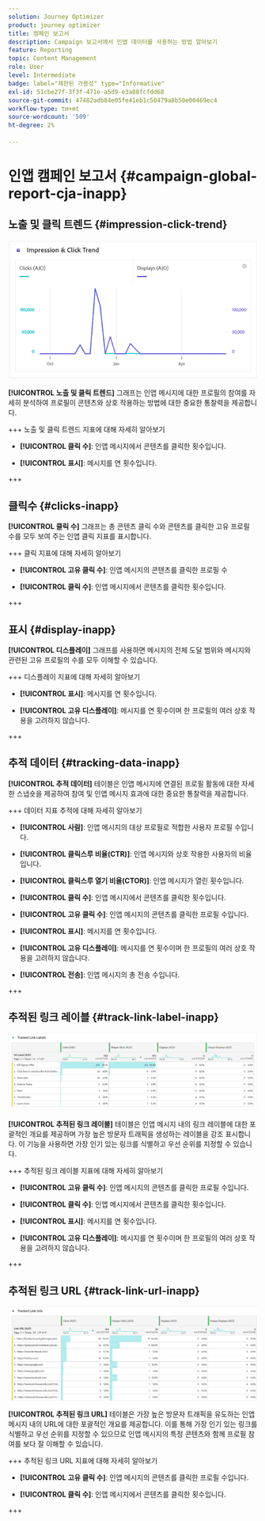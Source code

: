 ```yaml
---
solution: Journey Optimizer
product: journey optimizer
title: 캠페인 보고서
description: Campaign 보고서에서 인앱 데이터를 사용하는 방법 알아보기
feature: Reporting
topic: Content Management
role: User
level: Intermediate
badge: label="제한된 가용성" type="Informative"
exl-id: 51cbe27f-3f3f-471e-a5d9-e3a88fcfdd68
source-git-commit: 47482adb84e05fe41eb1c50479a8b50e00469ec4
workflow-type: tm+mt
source-wordcount: '509'
ht-degree: 2%

---
```


# 인앱 캠페인 보고서 {#campaign-global-report-cja-inapp}

## 노출 및 클릭 트렌드 {#impression-click-trend}

![](assets/cja-inapp-impressions-click.png)

**[!UICONTROL 노출 및 클릭 트렌드]** 그래프는 인앱 메시지에 대한 프로필의 참여를 자세히 분석하여 프로필이 콘텐츠와 상호 작용하는 방법에 대한 중요한 통찰력을 제공합니다.

+++ 노출 및 클릭 트렌드 지표에 대해 자세히 알아보기

* **[!UICONTROL 클릭 수]**: 인앱 메시지에서 콘텐츠를 클릭한 횟수입니다.

* **[!UICONTROL 표시]**: 메시지를 연 횟수입니다.

+++

## 클릭수 {#clicks-inapp}

**[!UICONTROL 클릭 수]** 그래프는 총 콘텐츠 클릭 수와 콘텐츠를 클릭한 고유 프로필 수를 모두 보여 주는 인앱 클릭 지표를 표시합니다.

+++ 클릭 지표에 대해 자세히 알아보기

* **[!UICONTROL 고유 클릭 수]**: 인앱 메시지의 콘텐츠를 클릭한 프로필 수

* **[!UICONTROL 클릭 수]**: 인앱 메시지에서 콘텐츠를 클릭한 횟수입니다.

+++

## 표시 {#display-inapp}

**[!UICONTROL 디스플레이]** 그래프를 사용하면 메시지의 전체 도달 범위와 메시지와 관련된 고유 프로필의 수를 모두 이해할 수 있습니다.

+++ 디스플레이 지표에 대해 자세히 알아보기

* **[!UICONTROL 표시]**: 메시지를 연 횟수입니다.

* **[!UICONTROL 고유 디스플레이]**: 메시지를 연 횟수이며 한 프로필의 여러 상호 작용을 고려하지 않습니다.

+++

## 추적 데이터 {#tracking-data-inapp}

**[!UICONTROL 추적 데이터]** 테이블은 인앱 메시지에 연결된 프로필 활동에 대한 자세한 스냅숏을 제공하여 참여 및 인앱 메시지 효과에 대한 중요한 통찰력을 제공합니다.

+++ 데이터 지표 추적에 대해 자세히 알아보기

* **[!UICONTROL 사람]**: 인앱 메시지의 대상 프로필로 적합한 사용자 프로필 수입니다.

* **[!UICONTROL 클릭스루 비율(CTR)]**: 인앱 메시지와 상호 작용한 사용자의 비율입니다.

* **[!UICONTROL 클릭스루 열기 비율(CTOR)]**: 인앱 메시지가 열린 횟수입니다.

* **[!UICONTROL 클릭 수]**: 인앱 메시지에서 콘텐츠를 클릭한 횟수입니다.

* **[!UICONTROL 고유 클릭 수]**: 인앱 메시지의 콘텐츠를 클릭한 프로필 수입니다.

* **[!UICONTROL 표시]**: 메시지를 연 횟수입니다.

* **[!UICONTROL 고유 디스플레이]**: 메시지를 연 횟수이며 한 프로필의 여러 상호 작용을 고려하지 않습니다.

* **[!UICONTROL 전송]**: 인앱 메시지의 총 전송 수입니다.

<!--
* **[!UICONTROL Inbound triggered]**: 

* **[!UICONTROL Inbound dismisses]**: 
-->
+++

## 추적된 링크 레이블 {#track-link-label-inapp}

![](assets/cja-inapp-tracked-link-labels.png)

**[!UICONTROL 추적된 링크 레이블]** 테이블은 인앱 메시지 내의 링크 레이블에 대한 포괄적인 개요를 제공하며 가장 높은 방문자 트래픽을 생성하는 레이블을 강조 표시합니다. 이 기능을 사용하면 가장 인기 있는 링크를 식별하고 우선 순위를 지정할 수 있습니다.

+++ 추적된 링크 레이블 지표에 대해 자세히 알아보기

* **[!UICONTROL 고유 클릭 수]**: 인앱 메시지의 콘텐츠를 클릭한 프로필 수입니다.

* **[!UICONTROL 클릭 수]**: 인앱 메시지에서 콘텐츠를 클릭한 횟수입니다.

* **[!UICONTROL 표시]**: 메시지를 연 횟수입니다.

* **[!UICONTROL 고유 디스플레이]**: 메시지를 연 횟수이며 한 프로필의 여러 상호 작용을 고려하지 않습니다.

+++

## 추적된 링크 URL {#track-link-url-inapp}

![](assets/cja-inapp-tracked-link-urls.png)

**[!UICONTROL 추적된 링크 URL]** 테이블은 가장 높은 방문자 트래픽을 유도하는 인앱 메시지 내의 URL에 대한 포괄적인 개요를 제공합니다. 이를 통해 가장 인기 있는 링크를 식별하고 우선 순위를 지정할 수 있으므로 인앱 메시지의 특정 콘텐츠와 함께 프로필 참여를 보다 잘 이해할 수 있습니다.

+++ 추적된 링크 URL 지표에 대해 자세히 알아보기

* **[!UICONTROL 고유 클릭 수]**: 인앱 메시지의 콘텐츠를 클릭한 프로필 수입니다.

* **[!UICONTROL 클릭 수]**: 인앱 메시지에서 콘텐츠를 클릭한 횟수입니다.

+++
